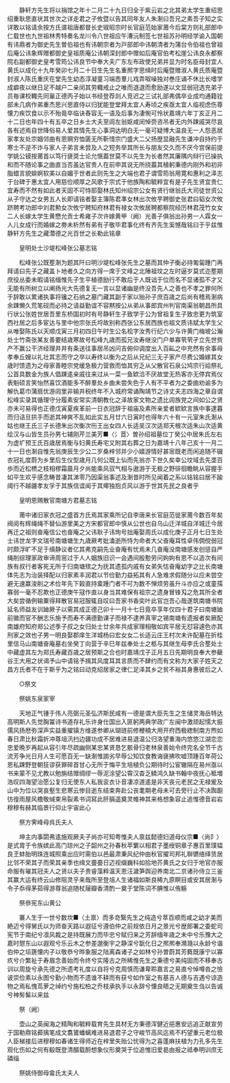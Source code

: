 <!-- { "loadSidebar": true } -->
　　静轩方先生将以捐馆之年十二月二十九日归全于紫云岩之北其弟太学生重绍思绍重耿思直状其世次之详走君之子攸暨以告其同年友人朱淛曰吾兄之素吾子知之实详敢以铭请余按方氏谱祖唐都督长史琡昭宗时长官庭范始家莆今后棠方则礼部郎中仁载世也九世祖林秀特奏名龙川令八世祖应午漕沅制签七世祖苏孙明经学谕入国朝有讳鼎者为御史先生曽伯祖也有讳朝宗者为戸部郎中讳朝清者为蒲台令伯祖也曾祖后庵公讳象辉赠都御史皇祖质庵公讳朝深封郎中赠如后庵官伯考松崖公讳良永都察院右副都御史皇考雪筠公讳良节中奉大夫广东左布政使兄弟并显为时名臣母封宜人黄氏以成化十九年癸卯七月二十日生先生名重熈字思缉时后庵暨赠淑人黄氏质庵暨封淑人陈氏重庆在堂先生幼态淳凝童习端悫羣儿戏弄呶噪独对巻庄诵不休比长嗜学成癖夜以继日足不越户二亲闵其劳輙戒止之唯而退退而愈励遂以文显弱冠选充弟子员毎课校輙先同軰正德丙子始以书经登荐剡人竞迟之三试礼部弗偶卒业成均通籍铨部未几病作弟重杰思兴思直侍以归犹能登堂拜太宜人寿顷之疾亟太宜人临视虑伤尊懐力疾饮食以示不殆竟卒临诀舂容无一语及后事为凄惋可怜状嘉靖六年丁亥正月二十二日也年四十有五卒之日乡士大夫至闾左翁妪咸闵悼赍咨吊者无内外踈戚哭尽哀各有述焉自世降俗易人爱其情先生心事洞达明白无一毫可疑博大温良无一人怨恶居家孝友处宗姻邻曲有恩赒穷恤匮无所靳惜宗门盛大二父扬歴显融先生谦冲自持约于寒士不逆不诈与家人子弟言未尝及人之短务举其所长与朋友交久而不厌今宫保前提学姚公镆按莆首以笃行襃奨士论允惬葢世莫不以先生为长者然其廉隅内辩行已操执和而不随论事之曲直当否虽达官贵人在前申其说无所挠葢其植躬秉德内刚外和初非脂蜡言貌媕婀软美以自媚于世者此则先生之大端也君子谓雪筠翁用寛和惠利之泽志于台碑于惠太宜人用慈俭顺厚之风歌于宗式于他族陶和毓粹宜有是子先生贤宜贵仁宜寿而不然有如此者天固不可恃耶娶林氏知州绍宗公女有贤行继翁氏大司徒世资公从子守达之女男五人长即请铭者娶主簿陈君凖女林出次攸芋聘御史张君曰韬女次攸跻聘考功郎中刘君勲女次攸宁聘知府林君有禄女次攸居聘都察院经历林君茂竹女女二人长嫁太学生黄懋允贡士希雍子次许嫁黄甲（阙）光善子俱翁出孙男一人霖女一人儿女成行而婚嫁之劵未析然有弟有子敬毕君事化终有齐先生奚憾哉铭曰于乎兹惟静轩方先生之藏濳德之光百世之长勒此铭章 

　　皇明处士沙堤松峰张公墓志铭 

　　松峰张公既塟淛为题其阡曰明沙堤松峰张先生之墓而其仲子衡必持匍匐踵门再拜请曰先子之藏盖卜地者久之向方得一席于文峰之北陲祖坟之左时逼岁莫式迩塟期庶役丛委未暇请铭缅惟先子生平植德励行不敢后于人既诎于位而名不显诸孤不才又无能有所树立以阐扬光大先德复无一言以显诸幽是终没吾先人之善也不孝之罪何所于辞敢以累诸执事将镵之石纳之墓门藏其副于家以贻孙子庶百歳之后尚有稽焉淛病余踈懒久荒笔砚而必持之请益勤谊不容黙按公从弟从事郎宾州判官南渠翁朝昌所具行状公张姓世居吾里东桥国初时有号静轩生子致学于公为曾祖复生子致忠更为筑室西社居之后多宦达与里中他宗张氏埒故别称西张公东居西族也祖文质讳斌太学生父从唯娶陈氏以天顺戊寅三月初四日午时生公名桧字汝秀行纪六少与许黄门梅坡公瀚处士竹斋张某友善要结歳寒故号松峰九歳而孤兄汝寿继没门户单寡茕茕孑立先世赀产不赢公干济经理井井有条送往事居吊凶问吉俯仰调度出入百畆之中充然有余事母孝奉丘嫂以礼壮其志而守之卒以寿终以衡为之后从兄纪三无子家产尽费公婚嫁其女歳时馈遗为之母家善睦宗党缓急极力营救而恤其穷乏从父散官石泉公鸠宗行祫祭礼公首具数金为族人倡踈逺亲戚往来过从一菜一鱼欵洽不厌故堂无热客亦无停宾焉仪表魁硕言笑怡然喜饮酒能多不醉羣处乡曲未尝失色于人有不平者为之委曲劝谕多为解仇葛巾蒲扇优游闾里非输井税终年不入城府常诵陶靖节之诗丈夫志四海之章自谓松峰实录其循理守分履素安常实清朝教化之泽故家文物之遗比闾族党之间如公之贤亦未可易得也正德戊寅夏疾革前一日衣冠辞于祖庙及素所亲爱者欵欵言族中事逮暮而归诘旦拱手而逝其神爽不乱如此实五月廿六日寅时也得年六十有一元室朱氏淛从姑也继王氏三子长德朱出次衡次衎王出女四人长适吴汉次适郑天根次适朱山次适黄绘汉与山皆生员孙男七辅刚芹兰美芳■〈氵茝〉曽孙绍祖墓位丁癸公中居朱氏左右为虚圹预王氏百歳居焉衡与妇黄氏寿宅又附其右葬之日为嘉靖十八年己亥十一月二十一日也淛自惟先翁庚辰生少公二岁桑梓邻并少小嬉游情好甚宻既老而闲追随不辍衣冠礼度蔚为乡里后生仪型歳月几何公既上仙而先翁亦下世久矣幸公坟域去先垄百歩而近松槚之枝相樛霜晨月夕尚能乘风驭气相与遨游于无极之野徘徊瞻眺从容握手如平生欢乎感念畴昔凄其涕零乃因渠翁事述及淛昔时所见闻着之系以铭铭曰居不踰阈行不越疆孝友孚于其族信谊闻于其鄊独抱贞风以游于世其先民之良者乎 

　　皇明恩赐散官南塘方君墓志铭 

　　莆中诸旧家衣冠之盛首方氏焉其家乘所记自李唐来长官庭范徙家莆今数百年矣阀阅有辉绳绳不替仙游里美之方宋都官郎中慎从公世也自乌山迁洋城自洋城迁今居再迁之祖则奋庵信公也奋庵之父讳耿子讳珣号拙庵娶周氏以成化庚子正月七日生处士讳世龙字文瑞号南塘塘生九歳厥考妣溘逝所恃为命者大父奋庵耳性卓伟倜傥弱冠时颇浮旷不足于缜静议者亿其弗克嗣先业奋庵有忧焉未几奋庵没南塘感发创惩自严绳削综理家政审谛周宻过于人人姻族旧识一会遇间殷懃劳问姁姁有恩不以造次有间族有叔行者客死无所于归南塘殡之为抚其遗孤内戚有女弟失怙奋庵幼字之比长南塘体先志为治装择配以归家素丰润君以节俭勤力益拓其有人急难求假随分以应未尝空避无速赢浚削之术俭年先下榖直持槖踵门者不可为数不惮烦劳虽升斗亦应之或童孺寡弱一毫不忍欺也正德庚午冦作直以身当其难保有祖宗之遗身冒锋刄之危其所全者大矣尝循例输粟得拜散官易冠服辄自叹曰吾家书香奕叶此官岂吾心哉遂筑南塘书院延名师益友训廸厥子以需其成正德己卯十一月十七日竟卒享年仅四十君子曰南塘廸前徽而官不酬志乐施予而寿不满德勤课子而禄不逮养真宰之锡南塘有遗报者矣厥配南雄府知府郑公述季子叔之女归处士廿余年共成家理相敬如宾平居无怼容遽色亦其刑家之效也子男一明良娶郡庠生洋城杨曰宏女女二长适云庄王村次未许配墓在折桂里信马山南塘奋庵墓右坐癸丁向营于辛巳年兹奉处士之柩与其继生母李氏合塟处士中藏虚其左为郑氏寿藏百歳之居预斯之合也时嘉靖戊子正月五日先期明良奉大参蘗谷王大用之状谒予山中请铭予揖其风度耳其言质而不肆约而有文称为大家子姓天之昌方氏者不在于斯乎为之铭曰动克绍居家之律仁足泽其乡之贫不裕其身惠彼后之人 

　　○祭文 

　　祭姚东泉冡宰 

　　天地正气锺于伟人亮弼元圣弘济斯民咸有一德是谓大臣先生之生储灵海岳特达高明斯人先觉胸冨诗书道存礼乐许身仕国出入匪躬两典学政广左闽中激顽起懦大振儒风扬厯弥深声实益重擢镇方维遂参卿从瑚琏前修楩楠大用开府西极緫制南方煦如春日肃比秋霜折冲尊俎汛扫边疆功成不居难进易退温公归洛望重海内悠悠江湖恋恋忠爱晩岁再起从容引年尽疏幽侧某忠某贤恳乞骸骨归老林泉善始令终完名全节千古流芳争光日月人生可愿百无一缺淛惟謭劣早辱公知饮食教诲襃拂吹嘘顶踵百年荷公恩私踈野登朝狂谬获罪碎首甘心无所于悔平生培植负公期待时公宦辙隔在易州亟以书来蒙不见尤教以勉旃结赠绸缪一辱泥涂望公霄汉杳乏鳞鸿久缺书翰中夜抚心秪増浩叹四海望治愿公复归无使东人私我衮衣讣音凄凉道逺是非天丧元老民之无禄爰及山中为位以哭哀壑生悲寒云惨目逝东结束奔赴公丧耄期老母未可去旁行止不决踟蹰彷徨雨屋风檐敬缄束帛裂素书词冩此肝膈遥奠灵帷神其来格想象容止追惟德音岩岩穆穆有赫其临景行仰止宇宙此心 

　　祭方霁峰母呉氏夫人 

　　坤主内事閟弗逺施观厥夫子尚亦可知粤惟夫人禀兹懿德妇道母仪宗■〈尚阝〉是式胄于令族嫔此高门琼州之子韶州之孙春秋苹蘩以相君子墨绶铜章子惠百里璞韫良玊蚌胎明珠连城照乘出应时需伯以邑最肃秉风纪仲由秋官擢司邦礼聨镳络绎赁居比邻不荣其子而荣其亲季也缉文亹亹日迈视缀巍科如拾地芥黄氏之女归于地官亦服命服有璀其冠夫人之贤以夫子贵睿藻粹温天恩汪濊笋舆迎养南北二京诸孙侍立三釜其赢大运有终云山修阻灵乎来哉所至登俎人生诸福如斯良稀九原瞑目或安其居淛与令子忝得茅茹得游尊翁追随杖屦瓣香清酌一奠于堂陈词不腆惟以侑觞 

　　祭叅宪东山黄公 

　　褰人生于一世兮数坎■〈土禀〉而多竒繄先生之纯造兮萃百顺而咸之幼才美而絶迈兮得舅氏以为师奋天路以遐征兮遵伯仲之前规依日月之景光兮歴郎署之委蛇司宪节于南纪兮凛风裁之是持既展力而毕忠兮赋归来之芳辞缅年歳之未中兮乐豫大之嘉时憇东山以遐观兮乐云木之参差邈衡宇之静深兮翫化日之熈熈奉滫瀡以永龄兮谐伯仲之埙篪懐内子以敬恭兮晔象服之陆离森诸子之如林兮孙曽蔚其芳蕤既康宁以寡疚兮介繁祉于寿眉念善始而令终兮实隆古之所稀惟先生之秉德兮美纯固而不移奉古训以周旋兮承先德之所遗考礼度以自将兮克周慎而谦卑聆嘉言之易直兮悼噂沓之憸诐崇俭素以永图兮勤小物而不遗谁不耕而有获兮如作室之有基吉人德与吉遇兮谅造物之焉私愧茑萝之绰约兮施松柏之乔枝承执手以永辞兮懐良晤之无期奠生刍以告诚兮神髣髴以来兹 

　　祭（阙） 

　　壶山之英闽海之精陶和毓粹载育先生具材无方秉德浑健近挹惠安远追正献宣劳于国勒鼎铭彛摛笔成文翥鷟蟠螭难进易退君子之守峻节高风迄焉不朽望重元老位极人臣梯接后进穆穆如春诸生得师近在梓里失贻公忧得为之喜蓬麻扶植为力孔多先生观化伤如之何有殽既登清醑载酹想象仪形奠哭于位追惟旧爱曷由报之祗奉明训庶无磷缁 

　　祭姚侍御母畲氏太夫人 

